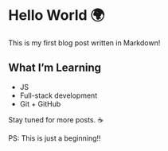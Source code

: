 # Hello World 🌍

This is my first blog post written in Markdown!

## What I’m Learning

- JS
- Full-stack development
- Git + GitHub

Stay tuned for more posts. ☕

PS: This is just a beginning!!
